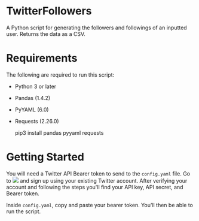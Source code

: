 # TwitterFollowers
A Python script for generating the followers and followings of an inputted user. Returns the data as a CSV.

# Requirements

The following are required to run this script:

- Python 3 or later
- Pandas (1.4.2)
- PyYAML (6.0)
- Requests (2.26.0)

	pip3 install pandas pyyaml requests

# Getting Started

You will need a Twitter API Bearer token to send to the `config.yaml` file. Go to ![](https://developer.twitter.com) and sign up using your existing Twitter account. After verifying your account and following the steps you'll find your API key, API secret, and Bearer token.

Inside `config.yaml`, copy and paste your bearer token. You'll then be able to run the script.
